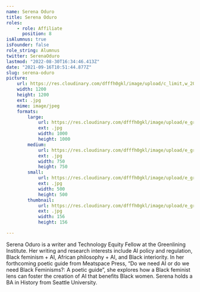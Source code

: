 ```yaml
---
name: Serena Oduro
title: Serena Oduro
roles:
    - role: Affiliate
      position: 8
isAlumnus: true
isFounder: false
role_string: Alumnus
twitter: SerenaOduro
lastmod: "2022-08-30T16:34:46.413Z"
date: "2021-09-16T10:51:44.877Z"
slug: serena-oduro
picture:
    url: https://res.cloudinary.com/dfffh0gkl/image/upload/c_limit,w_2000,h_2000/e_grayscale/v1636565116/serena_9b74623894.jpg
    width: 1200
    height: 1200
    ext: .jpg
    mime: image/jpeg
    formats:
        large:
            url: https://res.cloudinary.com/dfffh0gkl/image/upload/e_grayscale/v1636565117/large_serena_9b74623894.jpg
            ext: .jpg
            width: 1000
            height: 1000
        medium:
            url: https://res.cloudinary.com/dfffh0gkl/image/upload/e_grayscale/v1636565117/medium_serena_9b74623894.jpg
            ext: .jpg
            width: 750
            height: 750
        small:
            url: https://res.cloudinary.com/dfffh0gkl/image/upload/e_grayscale/v1636565117/small_serena_9b74623894.jpg
            ext: .jpg
            width: 500
            height: 500
        thumbnail:
            url: https://res.cloudinary.com/dfffh0gkl/image/upload/e_grayscale/v1636565116/thumbnail_serena_9b74623894.jpg
            ext: .jpg
            width: 156
            height: 156

---
```

Serena Oduro is a writer and Technology Equity Fellow at the Greenlining Institute. Her writing and research interests include AI policy and regulation, Black feminism + AI, African philosophy + AI, and Black interiority. In her forthcoming poetic guide from Meatspace Press, “Do we need AI or do we need Black Feminisms?: A poetic guide”, she explores how a Black feminist lens can foster the creation of AI that benefits Black women. Serena holds a BA in History from Seattle University.